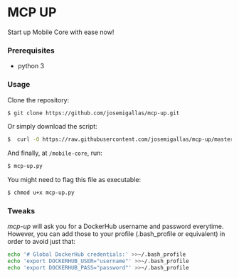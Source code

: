 # MCP UP
Start up Mobile Core with ease now!

### Prerequisites
* python 3

### Usage
Clone the repository:
```sh
$ git clone https://github.com/josemigallas/mcp-up.git
```

Or simply download the script:
```sh
$  curl -O https://raw.githubusercontent.com/josemigallas/mcp-up/master/mcp-up.py
```

And finally, at `/mobile-core`, run:
```sh
$ mcp-up.py
```

You might need to flag this file as executable:
```sh
$ chmod u+x mcp-up.py
```

### Tweaks
*mcp-up* will ask you for a DockerHub username and password everytime. However, you can add those to your profile (.bash_profile or equivalent) in order to avoid just that:
```sh
echo '# Global DockerHub credentials:' >>~/.bash_profile
echo 'export DOCKERHUB_USER="username"' >>~/.bash_profile
echo 'export DOCKERHUB_PASS="password"' >>~/.bash_profile
```
